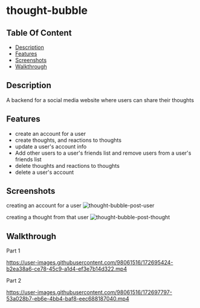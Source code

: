 # thought-bubble

## Table Of Content
- [Description](#description)
- [Features](#features)
- [Screenshots](#screenshots)
- [Walkthrough](#walkthrough)

## Description 
A backend for a social media website where users can share their thoughts

## Features
- create an account for a user
- create thoughts, and reactions to thoughts
- update a user's account info
- Add other users to a user's friends list and remove users from a user's friends list
- delete thoughts and reactions to thoughts
- delete a user's account

## Screenshots
creating an account for a user
![thought-bubble-post-user](https://user-images.githubusercontent.com/98061516/171949129-5616abc1-d127-4660-80b0-7f492eff9241.png)

creating a thought from that user
![thought-bubble-post-thought](https://user-images.githubusercontent.com/98061516/171949161-6906d9fe-fced-4a7f-be8c-087aefa5d1f4.png)

## Walkthrough
Part 1

https://user-images.githubusercontent.com/98061516/172695424-b2ea38a6-ce78-45c9-a1d4-ef3e7b14d322.mp4

Part 2

https://user-images.githubusercontent.com/98061516/172697797-53a028b7-eb6e-4bb4-baf8-eec688187040.mp4

